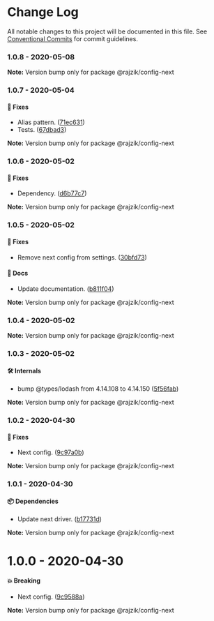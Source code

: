 # Change Log

All notable changes to this project will be documented in this file.
See [Conventional Commits](https://conventionalcommits.org) for commit guidelines.

### 1.0.8 - 2020-05-08

**Note:** Version bump only for package @rajzik/config-next





### 1.0.7 - 2020-05-04

#### 🐞 Fixes

- Alias pattern. ([71ec631](https://github.com/rajzik/lumos/commit/71ec631))
- Tests. ([67dbad3](https://github.com/rajzik/lumos/commit/67dbad3))

**Note:** Version bump only for package @rajzik/config-next





### 1.0.6 - 2020-05-02

#### 🐞 Fixes

- Dependency. ([d6b77c7](https://github.com/rajzik/lumos/commit/d6b77c7))

**Note:** Version bump only for package @rajzik/config-next





### 1.0.5 - 2020-05-02

#### 🐞 Fixes

- Remove next config from settings. ([30bfd73](https://github.com/rajzik/lumos/commit/30bfd73))

#### 📘 Docs

- Update documentation. ([b811f04](https://github.com/rajzik/lumos/commit/b811f04))

**Note:** Version bump only for package @rajzik/config-next





### 1.0.4 - 2020-05-02

**Note:** Version bump only for package @rajzik/config-next





### 1.0.3 - 2020-05-02

#### 🛠 Internals

- bump @types/lodash from 4.14.108 to 4.14.150 ([5f56fab](https://github.com/rajzik/lumos/commit/5f56fab))

**Note:** Version bump only for package @rajzik/config-next





### 1.0.2 - 2020-04-30

#### 🐞 Fixes

- Next config. ([9c97a0b](https://github.com/rajzik/lumos/commit/9c97a0b))

**Note:** Version bump only for package @rajzik/config-next





### 1.0.1 - 2020-04-30

#### 📦 Dependencies

- Update next driver. ([b17731d](https://github.com/rajzik/lumos/commit/b17731d))

**Note:** Version bump only for package @rajzik/config-next





# 1.0.0 - 2020-04-30

#### 💥 Breaking

- Next config. ([9c9588a](https://github.com/rajzik/lumos/commit/9c9588a))

**Note:** Version bump only for package @rajzik/config-next
